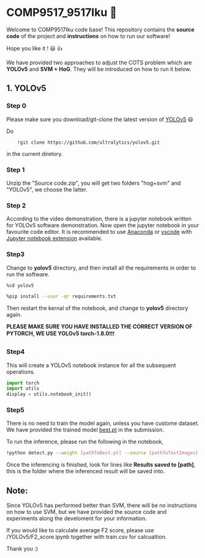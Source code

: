 # COMP9517_9517Iku :microphone:
Welcome to COMP9517Iku code base! This repository contains the **source code** of the project and **instructions** on how to run our software! 

Hope you like it ! :smiley: :+1:

We have provided two approaches to adjust the COTS problem which are **YOLOv5** and **SVM + HoG**. They will be introduced on how to run it below.

## 1. YOLOv5
### Step 0
Please make sure you download/git-clone the latest version of [YOLOv5](https://github.com/ultralytics/yolov5) :smiley:

Do
```shell
    !git clone https://github.com/ultralytics/yolov5.git
```
in the current diretory.

### Step 1
Unzip the "Source code.zip", you will get two folders "hog+svm" and "YOLOv5", we choose the latter.

### Step 2
According to the video demonstration, there is a jupyter notebook written for YOLOv5 software demonstration. Now open the jupyter notebook in your favourite code editor. It is recommended to use [Anaconda](https://www.anaconda.com/) or [vscode](https://code.visualstudio.com/) with [Jupyter notebook extension](https://code.visualstudio.com/docs/datascience/jupyter-notebooks) available.

### Step3
Change to **yolov5** directory, and then install all the requirements in order to run the software. 
```bash
%cd yolov5 
```
```bash
%pip install --user -qr requirements.txt
```
Then restart the kernal of the notebook, and change to **yolov5** directory again.

**PLEASE MAKE SURE YOU HAVE INSTALLED THE CORRECT VERSION OF PYTORCH, WE USE YOLOv5 torch-1.8.0**:exclamation::exclamation::exclamation:

### Step4
This will create a YOLOv5 notebook instance for all the subsequent operations.
```python
import torch
import utils
display = utils.notebook_init()
```

### Step5
There is no need to train the model again, unless you have custome dataset. We have provided the trained model [best.pt](YOLOv5/best.pt) in the submission. 

To run the inference, please run the following in the notebook,
```bash
!python detect.py --weight [pathToBest.pt] --source [pathToTestImages] --save-txt
```
Once the inferencing is finished, look for lines like **Results saved to [path]**, this is the folder where the inferenced result will be saved into.

## Note:
Since YOLOv5 has performed better than SVM, there will be no instructions on how to use SVM, but we have provided the source code and experiments along the develoment for your information.

If you would like to calculate average F2 score, please use /YOLOv5/F2_score.ipynb together with train.csv for calcualtion.

 Thank you :)
